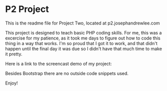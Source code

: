 # P2 Project

This is the readme file for Project Two, located at p2.josephandrewlee.com

This project is designed to teach basic PHP coding skills. For me, this was a excercise for my patience, as it took me days to figure out how to code this thing in a way that works. I'm so proud that I got it to work, and that didn't happen until the final day it was due so I didn't have that much time to make it pretty.

Here is a link to the screencast demo of my project:

Besides Bootstrap there are no outside code snippets used.

Enjoy!
